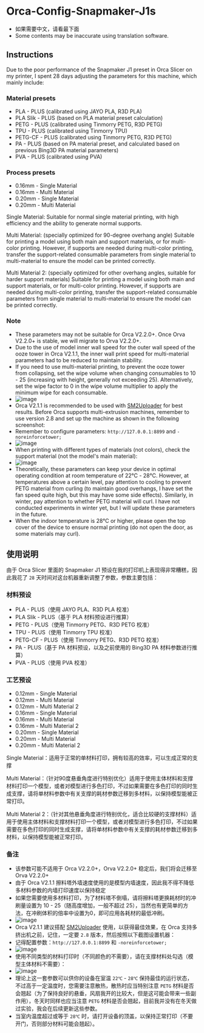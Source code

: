 # Orca-Config-Snapmaker-J1s
- 如果需要中文，请看最下面
- Some contents may be inaccurate using translation software.

## Instructions
Due to the poor performance of the Snapmaker J1 preset in Orca Slicer on my printer, I spent 28 days adjusting the parameters for this machine, which mainly include:

### Material presets
- PLA - PLUS (calibrated using JAYO PLA, R3D PLA)
- PLA Slik - PLUS (based on PLA material preset calculation)
- PETG - PLUS (calibrated using Tinmorry PETG, R3D PETG)
- TPU - PLUS (calibrated using Tinmorry TPU)
- PETG-CF - PLUS (calibrated using Tinmorry PETG, R3D PETG)
- PA - PLUS (based on PA material preset, and calculated based on previous Bing3D PA material parameters)
- PVA - PLUS (calibrated using PVA)

### Process presets
- 0.16mm - Single Material
- 0.16mm - Multi Material
- 0.20mm - Single Material
- 0.20mm - Multi Material

Single Material: Suitable for normal single material printing, with high efficiency and the ability to generate normal supports.

Multi Material: (specially optimized for 90-degree overhang angle) Suitable for printing a model using both main and support materials, or for multi-color printing. However, if supports are needed during multi-color printing, transfer the support-related consumable parameters from single material to multi-material to ensure the model can be printed correctly.

Multi Material 2: (specially optimized for other overhang angles, suitable for harder support materials) Suitable for printing a model using both main and support materials, or for multi-color printing. However, if supports are needed during multi-color printing, transfer the support-related consumable parameters from single material to multi-material to ensure the model can be printed correctly.

### Note
- These parameters may not be suitable for Orca V2.2.0+. Once Orva V2.2.0+ is stable, we will migrate to Orva V2.2.0+.
- Due to the use of model inner wall speed for the outer wall speed of the ooze tower in Orca V2.1.1, the inner wall print speed for multi-material parameters had to be reduced to maintain stability.
- If you need to use multi-material printing, to prevent the ooze tower from collapsing, set the wipe volume when changing consumables to 10 - 25 (increasing with height, generally not exceeding 25). Alternatively, set the wipe factor to 0 in the wipe volume multiplier to apply the minimum wipe for each consumable.
- ![image](https://github.com/user-attachments/assets/069a852a-4141-4968-9bd5-6c23eec8b397)
- Orca V2.1.1 is recommended to be used with [SM2Uploader](https://github.com/macdylan/sm2uploader/releases/tag/v2.8) for best results. Before Orca supports multi-extrusion machines, remember to use version 2.8 and set up the machine as shown in the following screenshot:
- Remember to configure parameters: `http://127.0.0.1:8899` and `-noreinforcetower;`
- ![image](https://github.com/user-attachments/assets/9462cf4b-7586-4cb4-9a5a-8a50dd7d4d38)
- When printing with different types of materials (not colors), check the support material (not the model's main material):
- ![image](https://github.com/user-attachments/assets/995dade4-bc5d-44a7-800c-a4f6fd0e4f57)
- Theoretically, these parameters can keep your device in optimal operating condition at room temperature of 22℃ - 28℃. However, at temperatures above a certain level, pay attention to cooling to prevent PETG material from curling (to maintain good overhangs, I have set the fan speed quite high, but this may have some side effects). Similarly, in winter, pay attention to whether PETG material will curl. I have not conducted experiments in winter yet, but I will update these parameters in the future.
- When the indoor temperature is 28℃ or higher, please open the top cover of the device to ensure normal printing (do not open the door, as some materials may curl).


## 使用说明
由于 Orca Slicer 里面的 Snapmaker J1 预设在我的打印机上表现得非常糟糕，因此我花了 `28` 天时间对这台机器重新调整了参数，参数主要包括：

### 材料预设
- PLA - PLUS（使用 JAYO PLA、R3D PLA 校准）
- PLA Slik - PLUS（基于 PLA 材料预设进行推算）
- PETG - PLUS（使用 Tinmorry PETG、R3D PETG 校准）
- TPU - PLUS（使用 Tinmorry TPU 校准）
- PETG-CF - PLUS（使用 Tinmorry PETG、R3D PETG 校准）
- PA - PLUS（基于 PA 材料预设，以及之前使用的 Bing3D PA 材料参数进行推算）
- PVA - PLUS（使用 PVA 校准）

### 工艺预设
- 0.12mm - Single Material
- 0.12mm - Multi Material
- 0.12mm - Multi Material 2
- 0.16mm - Single Material
- 0.16mm - Multi Material
- 0.16mm - Multi Material 2
- 0.20mm - Single Material
- 0.20mm - Multi Material
- 0.20mm - Multi Material 2

Single Material：适用于正常的单材料打印，拥有较高的效率，可以生成正常的支撑

Multi Material：（针对90度悬垂角度进行特别优化）适用于使用主体材料和支撑材料打印一个模型，或者对模型进行多色打印，不过如果需要在多色打印的同时生成支撑，请将单材料参数中有关支撑的耗材参数迁移到多材料，以保持模型能被正常打印。

Multi Material 2：（针对其他悬垂角度进行特别优化，适合比较硬的支撑材料）适用于使用主体材料和支撑材料打印一个模型，或者对模型进行多色打印，不过如果需要在多色打印的同时生成支撑，请将单材料参数中有关支撑的耗材参数迁移到多材料，以保持模型能被正常打印。

### 备注
- 该参数可能不适用于 Orca V2.2.0+，Orva V2.2.0+ 稳定后，我们将会迁移至Orva V2.2.0+
- 由于 Orca V2.1.1 擦料塔外墙速度使用的是模型内墙速度，因此我不得不降低多材料参数的内墙打印速度以保持稳定
- 如果您需要使用多材料打印，为了材料塔不倒塌，请将擦料塔更换耗材时的冲刷量设置为 10 - 25（随高度增加，一般不超过 25），当然也有更简单的方法，在冲刷体积的倍率中设置为0，即可应用各耗材的最低冲刷。
- ![image](https://github.com/user-attachments/assets/069a852a-4141-4968-9bd5-6c23eec8b397)
- Orca V2.1.1 建议搭配 [SM2Uploader](https://github.com/macdylan/sm2uploader/releases/tag/v2.8) 使用，以获得最佳效果，在 Orca 支持多挤出机之前，记住，一定要 `2.8` 版本，然后按照以下截图设置机器：
- 记得配置参数：`http://127.0.0.1:8899` 和 `-noreinforcetower;`
- ![image](https://github.com/user-attachments/assets/9462cf4b-7586-4cb4-9a5a-8a50dd7d4d38)
- 使用不同类型的材料打印时（不同颜色的不需要），请在支撑材料处勾选（模型主体材料不需要）：
- ![image](https://github.com/user-attachments/assets/995dade4-bc5d-44a7-800c-a4f6fd0e4f57)
- 理论上这一套参数可以供你的设备在室温 `22℃` - `28℃` 保持最佳的运行状态，不过高于一定温度时，您需要注意散热，散热时应当特别注意 `PETG` 材料是否会翘起（为了保持良好的悬垂，风扇我开的比较大，但是这可能会带来一些副作用），冬天时同样也应当注意 `PETG` 材料是否会翘起，目前我并没有在冬天做过实验，我会在后续更新这些参数。
- 当室内温度超过或等于 `28℃` 时，请打开设备的顶盖，以保持正常打印（不要开门，否则部分材料可能会翘起）。
